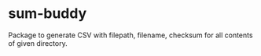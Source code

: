 # sum-buddy
Package to generate CSV with filepath, filename, checksum for all contents of given directory.

